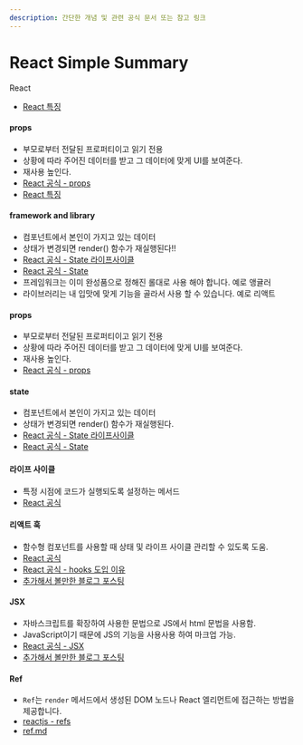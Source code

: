 ```yaml
---
description: 간단한 개념 및 관련 공식 문서 또는 참고 링크
---
```


# React Simple Summary



React

* [React 특징](https://app.gitbook.com/s/DPKt0tyjAJEzGVm6AJue/\~/changes/IBvQCUL2PvtBud29u37Q/section/react/react.js)

#### props

* 부모로부터 전달된 프로퍼티이고 읽기 전용
* 상황에 따라 주어진 데이터를 받고 그 데이터에 맞게 UI를 보여준다.
* 재사용 높인다.
* [React 공식 - props](https://ko.reactjs.org/docs/components-and-props.html#props-are-read-only)
* [React 특징](https://app.gitbook.com/s/DPKt0tyjAJEzGVm6AJue/\~/changes/IBvQCUL2PvtBud29u37Q/section/react/react.js)

&#x20;

#### framework and library

* 컴포넌트에서 본인이 가지고 있는 데이터
* 상태가 변경되면 render() 함수가 재실행된다!!
* [React 공식 - State 라이프사이클](https://ko.reactjs.org/docs/state-and-lifecycle.html)
* [React 공식 - State](https://ko.reactjs.org/docs/react-component.html#state)
* 프레임워크는 이미 완성품으로 정해진 롤대로 사용 해야 합니다. 예로 앵귤러
* 라이브러리는 내 입맛에 맞게 기능을 골라서 사용 할 수 있습니다. 예로 리액트

&#x20;

#### props

* 부모로부터 전달된 프로퍼티이고 읽기 전용
* 상황에 따라 주어진 데이터를 받고 그 데이터에 맞게 UI를 보여준다.
* 재사용 높인다.
* [React 공식 - props](https://ko.reactjs.org/docs/components-and-props.html#props-are-read-only)

&#x20;

#### state

* 컴포넌트에서 본인이 가지고 있는 데이터
* 상태가 변경되면 render() 함수가 재실행된다.
* [React 공식 - State 라이프사이클](https://ko.reactjs.org/docs/state-and-lifecycle.html)
* [React 공식 - State](https://ko.reactjs.org/docs/react-component.html#state)

&#x20;

#### 라이프 사이클

* 특정 시점에 코드가 실행되도록 설정하는 메서드
* [React 공식](https://ko.reactjs.org/docs/react-component.html#the-component-lifecycle)

&#x20;

#### 리액트 훅

* 함수형 컴포넌트를 사용할 때 상태 및 라이프 사이클 관리할 수 있도록 도움.
* [React 공식](https://ko.reactjs.org/docs/hooks-overview.html)
* [React 공식 - hooks 도입 이유](https://ko.reactjs.org/docs/hooks-intro.html#motivation)
* [추가해서 볼만한 블로그 포스팅](https://defineall.tistory.com/900)

&#x20;

#### JSX

* 자바스크립트를 확장하여 사용한 문법으로 JS에서 html 문법을 사용함.
* JavaScript이기 때문에 JS의 기능을 사용사용 하여 마크업 가능.
* [React 공식 - JSX](https://ko.reactjs.org/docs/introducing-jsx.html)
* [추가해서 볼만한 블로그 포스팅](https://velog.io/@gyumin\_2/React-JSX%EB%9E%80%EC%A0%95%EC%9D%98-%EC%9E%A5%EC%A0%90-%EB%AC%B8%EB%B2%95-%ED%8A%B9%EC%A7%95-%EB%93%B1)

&#x20;

#### Ref

* `Ref`는 `render` 메서드에서 생성된 DOM 노드나 React 엘리먼트에 접근하는 방법을 제공합니다.
* [reactjs - refs](https://ko.reactjs.org/docs/refs-and-the-dom.html)
* [ref.md](ref.md "mention")



